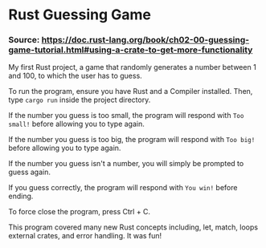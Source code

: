 # Rust Guessing Game

### Source: https://doc.rust-lang.org/book/ch02-00-guessing-game-tutorial.html#using-a-crate-to-get-more-functionality

My first Rust project, a game that randomly generates a number between 1 and 100, to which the user has to guess.

To run the program, ensure you have Rust and a Compiler installed. Then, type ```cargo run``` inside the project directory.

If the number you guess is too small, the program will respond with ```Too small!``` before allowing you to type again.

If the number you guess is too big, the program will respond with ```Too big!``` before allowing you to type again.

If the number you guess isn't a number, you will simply be prompted to guess again.

If you guess correctly, the program will respond with ```You win!``` before ending.

To force close the program, press Ctrl + C.

This program covered many new Rust concepts including, let, match, loops external crates, and error handling. It was fun!
